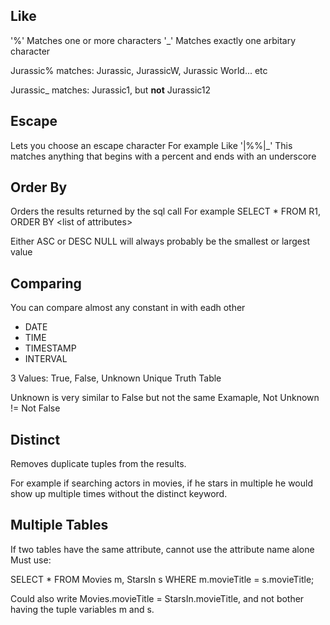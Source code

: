## Like

'%' Matches one or more characters
'\_' Matches exactly one arbitary character

Jurassic% matches: Jurassic, JurassicW, Jurassic World... etc

Jurassic_ matches: Jurassic1, but **not** Jurassic12

## Escape

Lets you choose an escape character
For example Like '|\%\%|\_'
This matches anything that begins with a percent and ends with an underscore

## Order By

Orders the results returned by the sql call
For example SELECT * FROM R1, ORDER BY <list of attributes\>

Either ASC or DESC
NULL will always probably be the smallest or largest value

## Comparing
You can compare almost any constant in  with eadh other
 - DATE
 - TIME
 - TIMESTAMP
 - INTERVAL

3 Values: True, False, Unknown
Unique Truth Table

Unknown is very similar to False but not the same
Examaple,  Not Unknown != Not False


## Distinct
Removes duplicate tuples from the results.

For example if searching actors in movies, if he stars in multiple he would show up multiple times without the distinct keyword.

## Multiple Tables
If two tables have the same attribute, cannot use the attribute name alone
Must use:

SELECT * FROM Movies m, StarsIn s WHERE m.movieTitle = s.movieTitle;

Could also write Movies.movieTitle = StarsIn.movieTitle, and not bother having the tuple variables m and s.